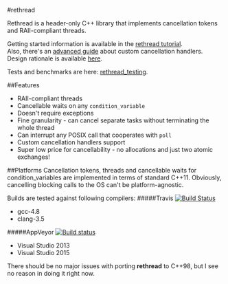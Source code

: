 #rethread

Rethread is a header-only C++ library that implements cancellation tokens and RAII-compliant threads.

Getting started information is available in the [rethread tutorial](docs/Primer.md).  
Also, there's an [advanced guide](docs/AdvancedGuide.md) about custom cancellation handlers.  
Design rationale is available [here](docs/Rationale.md).

Tests and benchmarks are here: [rethread_testing](https://github.com/bo-on-software/rethread_testing).

##Features
* RAII-compliant threads
* Cancellable waits on any `condition_variable`
* Doesn't require exceptions
* Fine granularity - can cancel separate tasks without terminating the whole thread
* Can interrupt any POSIX call that cooperates with `poll`
* Custom cancellation handlers support
* Super low price for cancellability - no allocations and just two atomic exchanges!

##Platforms
Cancellation tokens, threads and cancellable waits for condition_variables are implemented in terms of standard C++11. Obviously, cancelling blocking calls to the OS can't be platform-agnostic.

Builds are tested against following compilers:
#####Travis
[![Build Status](https://travis-ci.org/bo-on-software/rethread_testing.svg?branch=master)](https://travis-ci.org/bo-on-software/rethread_testing)
* gcc-4.8
* clang-3.5

#####AppVeyor
[![Build status](https://ci.appveyor.com/api/projects/status/rknxr8prxtgc6sx5?svg=true)](https://ci.appveyor.com/project/bo-on-software/rethread-testing)
* Visual Studio 2013
* Visual Studio 2015

There should be no major issues with porting **rethread** to C++98, but I see no reason in doing it right now.
